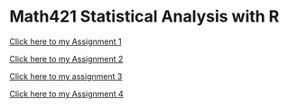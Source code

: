# Math421 Statistical Analysis with R

[Click here to my Assignment 1](Assignment1.html)

[Click here to my Assignment 2](assignment2.html)

[Click here to my assignment 3](assignment3.html)

[Click here to my Assignment 4](assignment4.html)